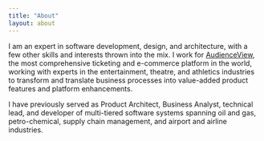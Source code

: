 ```yaml
---
title: "About"
layout: about
---
```


I am an expert in software development, design, and architecture, with a few other skills and interests thrown into the mix. I work for [AudienceView](https://audienceview.com/), the most comprehensive ticketing and e-commerce platform in the world, working with experts in the entertainment, theatre, and athletics industries to transform and translate business processes into value-added product features and platform enhancements.

I have previously served as Product Architect, Business Analyst, technical lead, and developer of multi-tiered software systems spanning oil and gas, petro-chemical, supply chain management, and airport and airline industries.





